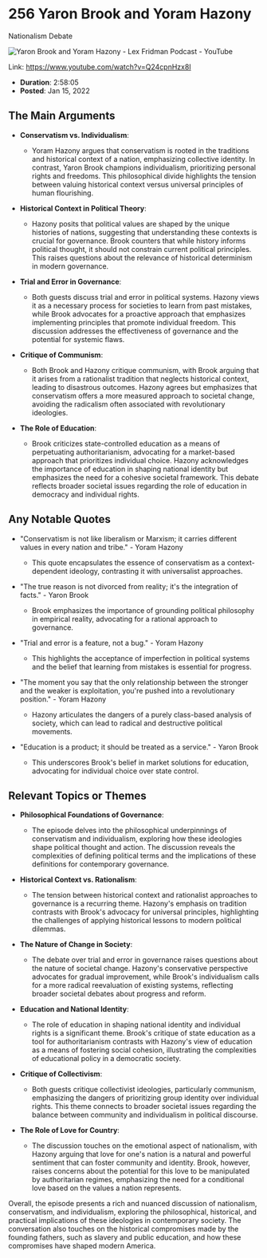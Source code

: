 # 256 Yaron Brook and Yoram Hazony
Nationalism Debate

![Yaron Brook and Yoram Hazony - Lex Fridman Podcast - YouTube](https://i.ytimg.com/vi/Q24cpnHzx8I/default.jpg?sqp=-oaymwEECHgQQw&rs=AMzJL3lff9iMRr86AKqBA9xc1U8wflquBQ)

Link: https://www.youtube.com/watch?v=Q24cpnHzx8I

- **Duration**: 2:58:05
- **Posted**: Jan 15, 2022



## The Main Arguments

- **Conservatism vs. Individualism**:
  - Yoram Hazony argues that conservatism is rooted in the traditions and historical context of a nation, emphasizing collective identity. In contrast, Yaron Brook champions individualism, prioritizing personal rights and freedoms. This philosophical divide highlights the tension between valuing historical context versus universal principles of human flourishing.

- **Historical Context in Political Theory**:
  - Hazony posits that political values are shaped by the unique histories of nations, suggesting that understanding these contexts is crucial for governance. Brook counters that while history informs political thought, it should not constrain current political principles. This raises questions about the relevance of historical determinism in modern governance.

- **Trial and Error in Governance**:
  - Both guests discuss trial and error in political systems. Hazony views it as a necessary process for societies to learn from past mistakes, while Brook advocates for a proactive approach that emphasizes implementing principles that promote individual freedom. This discussion addresses the effectiveness of governance and the potential for systemic flaws.

- **Critique of Communism**:
  - Both Brook and Hazony critique communism, with Brook arguing that it arises from a rationalist tradition that neglects historical context, leading to disastrous outcomes. Hazony agrees but emphasizes that conservatism offers a more measured approach to societal change, avoiding the radicalism often associated with revolutionary ideologies.

- **The Role of Education**:
  - Brook criticizes state-controlled education as a means of perpetuating authoritarianism, advocating for a market-based approach that prioritizes individual choice. Hazony acknowledges the importance of education in shaping national identity but emphasizes the need for a cohesive societal framework. This debate reflects broader societal issues regarding the role of education in democracy and individual rights.

## Any Notable Quotes

- "Conservatism is not like liberalism or Marxism; it carries different values in every nation and tribe." - Yoram Hazony
  - This quote encapsulates the essence of conservatism as a context-dependent ideology, contrasting it with universalist approaches.

- "The true reason is not divorced from reality; it's the integration of facts." - Yaron Brook
  - Brook emphasizes the importance of grounding political philosophy in empirical reality, advocating for a rational approach to governance.

- "Trial and error is a feature, not a bug." - Yoram Hazony
  - This highlights the acceptance of imperfection in political systems and the belief that learning from mistakes is essential for progress.

- "The moment you say that the only relationship between the stronger and the weaker is exploitation, you're pushed into a revolutionary position." - Yoram Hazony
  - Hazony articulates the dangers of a purely class-based analysis of society, which can lead to radical and destructive political movements.

- "Education is a product; it should be treated as a service." - Yaron Brook
  - This underscores Brook's belief in market solutions for education, advocating for individual choice over state control.

## Relevant Topics or Themes

- **Philosophical Foundations of Governance**:
  - The episode delves into the philosophical underpinnings of conservatism and individualism, exploring how these ideologies shape political thought and action. The discussion reveals the complexities of defining political terms and the implications of these definitions for contemporary governance.

- **Historical Context vs. Rationalism**:
  - The tension between historical context and rationalist approaches to governance is a recurring theme. Hazony's emphasis on tradition contrasts with Brook's advocacy for universal principles, highlighting the challenges of applying historical lessons to modern political dilemmas.

- **The Nature of Change in Society**:
  - The debate over trial and error in governance raises questions about the nature of societal change. Hazony's conservative perspective advocates for gradual improvement, while Brook's individualism calls for a more radical reevaluation of existing systems, reflecting broader societal debates about progress and reform.

- **Education and National Identity**:
  - The role of education in shaping national identity and individual rights is a significant theme. Brook's critique of state education as a tool for authoritarianism contrasts with Hazony's view of education as a means of fostering social cohesion, illustrating the complexities of educational policy in a democratic society.

- **Critique of Collectivism**:
  - Both guests critique collectivist ideologies, particularly communism, emphasizing the dangers of prioritizing group identity over individual rights. This theme connects to broader societal issues regarding the balance between community and individualism in political discourse.

- **The Role of Love for Country**:
  - The discussion touches on the emotional aspect of nationalism, with Hazony arguing that love for one's nation is a natural and powerful sentiment that can foster community and identity. Brook, however, raises concerns about the potential for this love to be manipulated by authoritarian regimes, emphasizing the need for a conditional love based on the values a nation represents.

Overall, the episode presents a rich and nuanced discussion of nationalism, conservatism, and individualism, exploring the philosophical, historical, and practical implications of these ideologies in contemporary society. The conversation also touches on the historical compromises made by the founding fathers, such as slavery and public education, and how these compromises have shaped modern America.